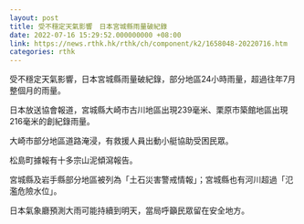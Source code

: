 ```yaml
---
layout: post
title: 受不穩定天氣影響　日本宮城縣雨量破紀錄
date: 2022-07-16 15:29:52.000000000 +08:00
link: https://news.rthk.hk/rthk/ch/component/k2/1658048-20220716.htm
categories: rthk
---
```


受不穩定天氣影響，日本宮城縣雨量破紀錄，部分地區24小時雨量，超過往年7月整個月的雨量。

日本放送協會報道，宮城縣大崎市古川地區出現239毫米、栗原市築館地區出現216毫米的創紀錄雨量。

大崎市部分地區道路淹浸，有救援人員出動小艇協助受困民眾。

松島町據報有十多宗山泥傾瀉報告。

宮城縣及岩手縣部分地區被列為「土石災害警戒情報」；宮城縣也有河川超過「氾濫危險水位」。

日本氣象廳預測大雨可能持續到明天，當局呼籲民眾留在安全地方。
